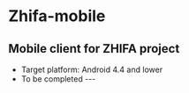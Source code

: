 # Zhifa-mobile
Mobile client for ZHIFA project
--------------
* Target platform: Android 4.4 and lower
* To be completed ---
